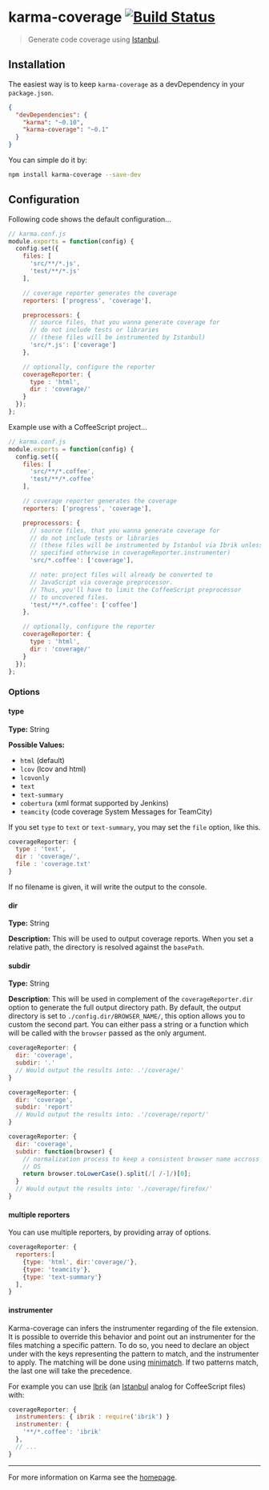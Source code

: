 # karma-coverage [![Build Status](https://travis-ci.org/karma-runner/karma-coverage.svg?branch=master)](https://travis-ci.org/karma-runner/karma-coverage)

> Generate code coverage using [Istanbul].

## Installation

The easiest way is to keep `karma-coverage` as a devDependency in your `package.json`.
```json
{
  "devDependencies": {
    "karma": "~0.10",
    "karma-coverage": "~0.1"
  }
}
```

You can simple do it by:
```bash
npm install karma-coverage --save-dev
```

## Configuration
Following code shows the default configuration...
```js
// karma.conf.js
module.exports = function(config) {
  config.set({
    files: [
      'src/**/*.js',
      'test/**/*.js'
    ],

    // coverage reporter generates the coverage
    reporters: ['progress', 'coverage'],

    preprocessors: {
      // source files, that you wanna generate coverage for
      // do not include tests or libraries
      // (these files will be instrumented by Istanbul)
      'src/*.js': ['coverage']
    },

    // optionally, configure the reporter
    coverageReporter: {
      type : 'html',
      dir : 'coverage/'
    }
  });
};
```

Example use with a CoffeeScript project...
```js
// karma.conf.js
module.exports = function(config) {
  config.set({
    files: [
      'src/**/*.coffee',
      'test/**/*.coffee'
    ],

    // coverage reporter generates the coverage
    reporters: ['progress', 'coverage'],

    preprocessors: {
      // source files, that you wanna generate coverage for
      // do not include tests or libraries
      // (these files will be instrumented by Istanbul via Ibrik unless
      // specified otherwise in coverageReporter.instrumenter)
      'src/*.coffee': ['coverage'],

      // note: project files will already be converted to
      // JavaScript via coverage preprocessor.
      // Thus, you'll have to limit the CoffeeScript preprocessor
      // to uncovered files.
      'test/**/*.coffee': ['coffee']
    },

    // optionally, configure the reporter
    coverageReporter: {
      type : 'html',
      dir : 'coverage/'
    }
  });
};

```

### Options
#### type
**Type:** String

**Possible Values:**
  * `html` (default)
  * `lcov` (lcov and html)
  * `lcovonly`
  * `text`
  * `text-summary`
  * `cobertura` (xml format supported by Jenkins)
  * `teamcity` (code coverage System Messages for TeamCity)

If you set `type` to `text` or `text-summary`, you may set the `file` option, like this.
```javascript
coverageReporter: {
  type : 'text',
  dir : 'coverage/',
  file : 'coverage.txt'
}
```
If no filename is given, it will write the output to the console.

#### dir
**Type:** String

**Description:** This will be used to output coverage reports. When
  you set a relative path, the directory is resolved against the `basePath`.

#### subdir
**Type:** String

**Description**: This will be used in complement of the `coverageReporter.dir`
option to generate the full output directory path. By default, the output
directory is set to `./config.dir/BROWSER_NAME/`, this option allows you to
custom the second part. You can either pass a string or a function which will be
called with the `browser` passed as the only argument.

```javascript
coverageReporter: {
  dir: 'coverage',
  subdir: '.'
  // Would output the results into: .'/coverage/'
}
```

```javascript
coverageReporter: {
  dir: 'coverage',
  subdir: 'report'
  // Would output the results into: .'/coverage/report/'
}
```

```javascript
coverageReporter: {
  dir: 'coverage',
  subdir: function(browser) {
    // normalization process to keep a consistent browser name accross different
    // OS
    return browser.toLowerCase().split(/[ /-]/)[0];
  }
  // Would output the results into: './coverage/firefox/'
}
```

#### multiple reporters
You can use multiple reporters, by providing array of options.

```javascript
coverageReporter: {
  reporters:[
    {type: 'html', dir:'coverage/'},
    {type: 'teamcity'},
    {type: 'text-summary'}
  ],
}
```

#### instrumenter
Karma-coverage can infers the instrumenter regarding of the file extension.
  It is possible to override this behavior and point out an
  instrumenter for the files matching a specific pattern.
  To do so, you need to declare an object under with the keys representing the
  pattern to match, and the instrumenter to apply. The matching will be done
  using [minimatch](https://github.com/isaacs/minimatch).
  If two patterns match, the last one will take the precedence.

For example you can use [Ibrik](https://github.com/Constellation/ibrik) (an
  [Istanbul](https://github.com/gotwarlost/istanbul) analog for
  CoffeeScript files) with:

```javascript
coverageReporter: {
  instrumenters: { ibrik : require('ibrik') }
  instrumenter: {
    '**/*.coffee': 'ibrik'
  },
  // ...
}
```

----

For more information on Karma see the [homepage].


[homepage]: http://karma-runner.github.com
[Istanbul]: https://github.com/yahoo/istanbul

